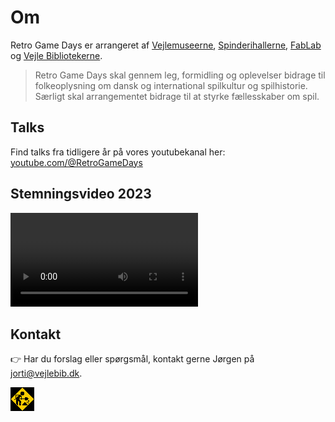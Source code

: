 <!-- BEGIN ARISE ------------------------------
Title:: "Om"

Author:: "Retro Game Days"
Description:: "Om"
Language:: "da"
Thumbnail:: "joystick-150x150.png"
Published Date:: "2025-06-17"
Modified Date:: "2025-06-17"

toc:: "false"
process_markdown:: "true"
content_header:: "false"
---- END ARISE \\ DO NOT MODIFY THIS LINE ---->

# Om

Retro Game Days er arrangeret af [Vejlemuseerne](https://www.vejlemuseerne.dk/), [Spinderihallerne](https://spinderihallerne.dk), [FabLab](https://www.spinderihallerne.dk/fablab/) og [Vejle Bibliotekerne](https://vejlebib.dk).

> Retro Game Days skal gennem leg, formidling og oplevelser bidrage til folkeoplysning om dansk og international spilkultur og spilhistorie. Særligt skal arrangementet bidrage til at styrke fællesskaber om spil.

## Talks
Find talks fra tidligere år på vores youtubekanal her: [youtube.com/@RetroGameDays](https://youtube.com/@RetroGameDays/)

## Stemningsvideo 2023
![](tak.mp4 "Stemningsvideo uden tale der giver en visuel forståelse af hvordan Retro Game Days som arrangement: børn og voksne der spiller på arkademaskiner, flippermaskiner og konsoller. Cosplayers i Star Wars kostumer")

## Kontakt
👉 Har du forslag eller spørgsmål, kontakt gerne Jørgen på <jorti@vejlebib.dk>.

![](construction.gif  "Animation af konstruktionsarbejder som alle hjemmesider havde i halvfemserne")
